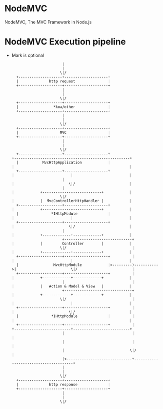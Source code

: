 # NodeMVC
NodeMVC, The MVC Framework in Node.js

# NodeMVC Execution pipeline


* Mark is optional

                             |
                             |
                            \|/
        +--------------------+--------------------+
        |              http request               |
        +--------------------+--------------------+
                             |
                             |
                            \|/
        +--------------------+--------------------+
        |                *koa/other               |
        +--------------------+--------------------+
                             |
                             |
                            \|/
        +--------------------+--------------------+
        |                   MVC                   |
        +--------------------+--------------------+
                             |
                             |
                            \|/
        +--------------------+--------------------+                       +-----------------------------------------------------+
        |           MvcHttpApplication            |                       |                                                     |
        +--------------------+--------------------+                       |                          |                          |
                             |                                            |                         \|/                         |
                             |                                            |            +-------------+-------------+            |
                            \|/                                           |            |  MvcControllerHttpHandler |            |
        +--------------------+--------------------+                       |            +-------------+-------------+            |
        |               *IHttpModule              |                       |                          |                          |
        +--------------------+--------------------+                       |                         \|/                         |
                             |                                            |            +-------------+-------------+            |
                             +-------------------------------+            |            |         Controller        |            |
                            \|/                              |            |            +-------------+-------------+            |
        +--------------------+--------------------+          |            |                          |                          |
        |                MvcHttpModule            |<---------)----------->|                         \|/                         |
        +--------------------+--------------------+          |            |            +-------------+-------------+            |
                             |                               |            |            |   Action & Model & View   |            |
                             +-------------------------------+            |            +-------------+-------------+            |
                            \|/                              |            |                          |                          |
        +--------------------+--------------------+          |            |                         \|/                         |
        |               *IHttpModule              |          |            |                                                     |
        +--------------------+--------------------+          |            +--------------------------+--------------------------+
                             |                               |                                       |
                             |                               |                                       |
                             |                              \|/                                      |
                             |<------------------------------+---------------------------------------+
                             |
                             |
                            \|/
        +--------------------+--------------------+
        |              http response              |
        +--------------------+--------------------+
                             |
                             |
                            \|/
